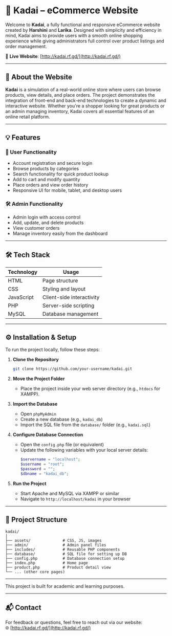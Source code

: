 # 🛒 Kadai – eCommerce Website

Welcome to **Kadai**, a fully functional and responsive eCommerce website created by **Harshini** and **Larika**. Designed with simplicity and efficiency in mind, Kadai aims to provide users with a smooth online shopping experience while giving administrators full control over product listings and order management.

🔗 **Live Website**: [http://kadai.rf.gd/](http://kadai.rf.gd/)

---
## 🌟 About the Website

**Kadai** is a simulation of a real-world online store where users can browse products, view details, and place orders. The project demonstrates the integration of front-end and back-end technologies to create a dynamic and interactive website. Whether you're a shopper looking for great products or an admin managing inventory, Kadai covers all essential features of an online retail platform.

---

## 💡 Features

### 👤 User Functionality
- Account registration and secure login
- Browse products by categories
- Search functionality for quick product lookup
- Add to cart and modify quantity
- Place orders and view order history
- Responsive UI for mobile, tablet, and desktop users

### 🛠️ Admin Functionality
- Admin login with access control
- Add, update, and delete products
- View customer orders
- Manage inventory easily from the dashboard

---

## 🛠️ Tech Stack

| Technology   | Usage                     |
|--------------|---------------------------|
| HTML         | Page structure            |
| CSS          | Styling and layout        |
| JavaScript   | Client-side interactivity |
| PHP          | Server-side scripting     |
| MySQL        | Database management       |

---

## ⚙️ Installation & Setup

To run the project locally, follow these steps:

1. **Clone the Repository**
   ```bash
   git clone https://github.com/your-username/kadai.git
   
2. **Move the Project Folder**
   - Place the project inside your web server directory (e.g., `htdocs` for XAMPP).

3. **Import the Database**
   - Open `phpMyAdmin`
   - Create a new database (e.g., `kadai_db`)
   - Import the SQL file from the `database/` folder (e.g., `kadai.sql`)

4. **Configure Database Connection**
   - Open the `config.php` file (or equivalent)
   - Update the following variables with your local server details:
     ```php
     $servername = "localhost";
     $username = "root";
     $password = "";
     $dbname = "kadai_db";
     ```

5. **Run the Project**
   - Start Apache and MySQL via XAMPP or similar
   - Navigate to `http://localhost/kadai` in your browser

---

## 📂 Project Structure

```
kadai/
│
├── assets/              # CSS, JS, images
├── admin/               # Admin panel files
├── includes/            # Reusable PHP components
├── database/            # SQL file for setting up DB
├── config.php           # Database connection setup
├── index.php            # Home page
├── product.php          # Product detail view
└── ... (other core pages)
```

---

This project is built for academic and learning purposes.

---

## 📬 Contact

For feedback or questions, feel free to reach out via our website:  
🌐 [http://kadai.rf.gd/](http://kadai.rf.gd/)
